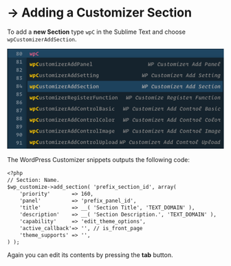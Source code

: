 # → Adding a Customizer Section

To add a **new Section** type `wpC` in the Sublime Text and choose `wpCustomizerAddSection`.

![](/media/5.png)

The WordPress Customizer snippets outputs the following code:

```
<?php
// Section: Name.
$wp_customize->add_section( 'prefix_section_id', array(
    'priority'       => 160,
    'panel'          => 'prefix_panel_id',
    'title'          => __( 'Section Title', 'TEXT_DOMAIN' ),
    'description'    => __( 'Section Description.', 'TEXT_DOMAIN' ),
    'capability'     => 'edit_theme_options',
    'active_callback'=> '', // is_front_page
    'theme_supports' => '',
) );
```

Again you can edit its contents by pressing the **tab** button.
